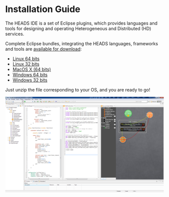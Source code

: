 # Installation Guide

The HEADS IDE is a set of Eclipse plugins, which provides languages and tools for designing and operating Heterogeneous and Distributed (HD) services.

Complete Eclipse bundles, integrating the HEADS languages, frameworks and tools are [available for download](http://coreff.kevoree.org/site/dist/):

- [Linux 64 bits](http://coreff.kevoree.org/site/dist/heads_ide-linux.gtk.x86_64.zip)
- [Linux 32 bits](http://coreff.kevoree.org/site/dist/heads_ide-linux.gtk.x86.zip)
- [MacOS X (64 bits)](http://coreff.kevoree.org/site/dist/heads_ide-macosx.cocoa.x86_64.zip)
- [Windows 64 bits](http://coreff.kevoree.org/site/dist/heads_ide-win32.win32.x86_64.zip)
- [Windows 32 bits](http://coreff.kevoree.org/site/dist/heads_ide-win32.win32.x86.zip)


Just unzip the file corresponding to your OS, and you are ready to go!

![HEADS IDE in Action](HEADS-IDE.png)
